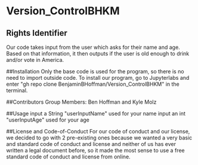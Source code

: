 # Version_ControlBHKM

## Rights Identifier
Our code takes input from the user which asks for their name and age. Based on that information, it then outputs if the user is old enough to drink and/or vote in America.

##Installation
Only the base code is used for the program, so there is no need to import outside code. To install our program, go to Jupyterlabs and enter "gh repo clone BenjaminBHoffman/Version_ControlBHKM" in the terminal. 

##Contributors 
Group Members: Ben Hoffman and Kyle Molz

##Usage 
input a String "userInputName" used for your name
input an int "userInputAge" used for your age

##License and Code-of-Conduct
For our code of conduct and our license, we decided to go with 2 pre-existing ones because we wanted a very basic and standard code of conduct and license and neither of us has ever written a legal document before, so it made the most sense to use a free standard code of conduct and license from online. 
